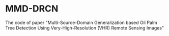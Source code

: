 # MMD-DRCN
The code of paper "Multi-Source-Domain Generalization based Oil Palm Tree Detection Using Very-High-Resolution (VHR) Remote Sensing Images"

